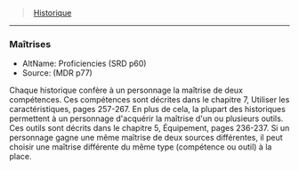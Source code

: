 ﻿---
!GenericItem
Name: Maîtrises
Id: backgrounds_hd.md#maîtrises
ParentLink: backgrounds_hd.md#historique
ParentName: Historique
NameLevel: 3
AltName: Proficiencies (SRD p60)
Source: (MDR p77)
Attributes: {}
---
> [Historique](hd_backgrounds.md)

---

### Maîtrises

- AltName: Proficiencies (SRD p60)
- Source: (MDR p77)

Chaque historique confère à un personnage la maîtrise de deux compétences. Ces compétences sont décrites dans le chapitre 7, Utiliser les caractéristiques, pages 257-267. En plus de cela, la plupart des historiques permettent à un personnage d'acquérir la maîtrise d'un ou plusieurs outils. Ces outils sont décrits dans le chapitre 5, Équipement, pages 236-237. Si un personnage gagne une même maîtrise de deux sources différentes, il peut choisir une maîtrise différente du même type (compétence ou outil) à la place.

